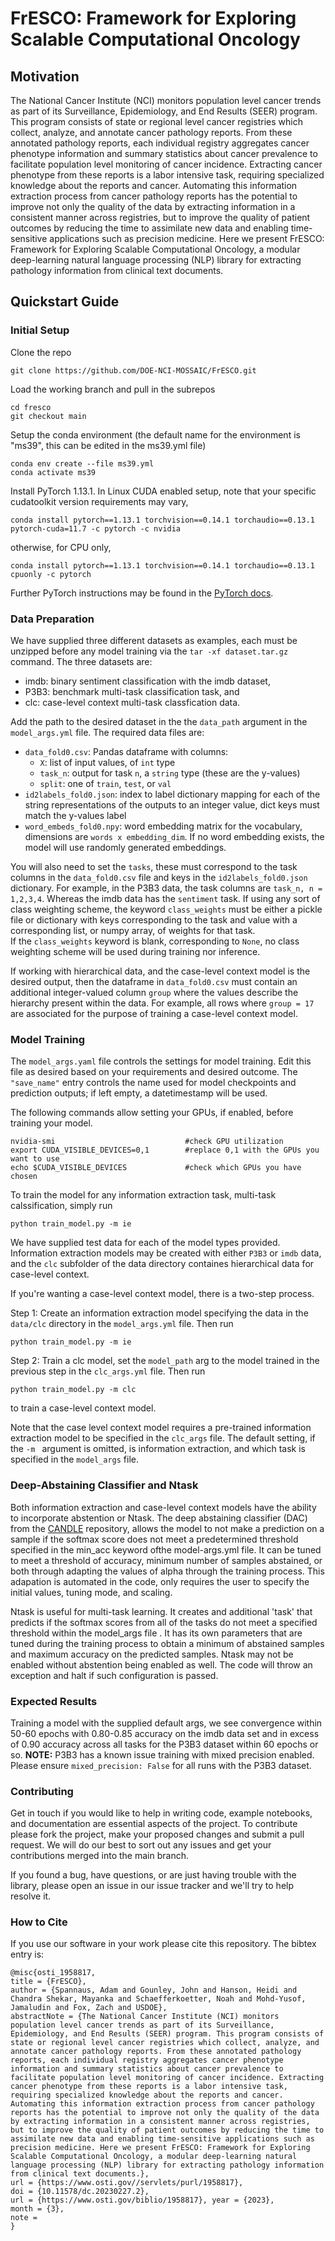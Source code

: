 # FrESCO: Framework for Exploring Scalable Computational Oncology

## Motivation
The National Cancer Institute (NCI) monitors population level cancer trends as part of its Surveillance, Epidemiology, and End Results (SEER) program. This program consists of state or regional level cancer registries which collect, analyze, and annotate cancer pathology reports. From these annotated pathology reports, each individual registry aggregates cancer phenotype information and summary statistics about cancer prevalence to facilitate population level monitoring of cancer incidence. Extracting cancer phenotype from these reports is a labor intensive task, requiring specialized knowledge about the reports and cancer. Automating this information extraction process from cancer pathology reports has the potential to  improve not only the quality of the data by extracting information in a consistent manner across registries, but to improve the quality of patient outcomes by reducing the time to assimilate new data and enabling time-sensitive applications such as precision medicine. Here we present FrESCO: Framework for Exploring Scalable Computational Oncology, a modular deep-learning natural language processing (NLP) library for extracting pathology information from clinical text documents.


## Quickstart Guide

### Initial Setup
Clone the repo
```shell
git clone https://github.com/DOE-NCI-MOSSAIC/FrESCO.git
```
Load the working branch and pull in the subrepos
```shell
cd fresco
git checkout main
```
Setup the conda environment (the default name for the environment is "ms39", this can be edited in the ms39.yml file)
```shell
conda env create --file ms39.yml
conda activate ms39
```
Install PyTorch 1.13.1. In Linux CUDA enabled setup, note that your specific cudatoolkit version requirements may vary,
```shell
conda install pytorch==1.13.1 torchvision==0.14.1 torchaudio==0.13.1 pytorch-cuda=11.7 -c pytorch -c nvidia
```
otherwise, for CPU only,
```shell
conda install pytorch==1.13.1 torchvision==0.14.1 torchaudio==0.13.1 cpuonly -c pytorch
```
Further PyTorch instructions may be found in the [PyTorch docs](https://pytorch.org/docs/stable/index.html).

### Data Preparation
We have supplied three different datasets as examples, each must be
unzipped before any model training via the `tar -xf dataset.tar.gz` command. The three datasets are:
  - imdb: binary sentiment classification with the imdb dataset,
  - P3B3: benchmark multi-task classification task, and
  - clc: case-level context multi-task classfication data.

Add the path to the desired dataset in the the `data_path` argument in the `model_args.yml` file. The required data files are:
- `data_fold0.csv`: Pandas dataframe with columns:
    - `X`: list of input values, of `int` type
    - `task_n`: output for task `n`, a `string` type (these are the y-values)
    - `split`: one of `train`, `test`, or `val`
- `id2labels_fold0.json`: index to label dictionary mapping for each of the string representations of the outputs to an integer value, dict keys must match the y-values label
- `word_embeds_fold0.npy`: word embedding matrix for the vocabulary, dimensions are `words x embedding_dim`. If no word embedding exists, the model will use randomly generated embeddings.

You will also need to set the `tasks`, these must correspond to the task columns in the `data_fold0.csv` file and keys in the `id2labels_fold0.json` dictionary.
For example, in the P3B3 data, the task columns are `task_n, n = 1,2,3,4`. Whereas the imdb data has the `sentiment` task.
If using any sort of class weighting scheme, the keyword `class_weights` must be either a pickle file or dictionary
with keys corresponding to the task and value with a corresponding list, or numpy array, of weights for that task.  
If the `class_weights` keyword is blank, corresponding to `None`, no class weighting scheme will be used during training nor inference.

If working with hierarchical data, and the case-level context model is the desired output, then the dataframe in `data_fold0.csv` must contain an additional integer-valued column `group` where the values describe the hierarchy present within the data. For example, all rows where `group = 17` are associated for the purpose of training a case-level context model.

### Model Training
The `model_args.yaml` file controls the settings for model training. Edit this file as desired based on your requirements and desired outcome.
The `"save_name"` entry controls the name used for model checkpoints and prediction outputs; if left empty, a datetimestamp will be used.

The following commands allow setting your GPUs, if enabled, before training your model.
```shell
nvidia-smi                             #check GPU utilization
export CUDA_VISIBLE_DEVICES=0,1        #replace 0,1 with the GPUs you want to use
echo $CUDA_VISIBLE_DEVICES             #check which GPUs you have chosen
```
To train the model for any information extraction task, multi-task calssification, simply run
```shell
python train_model.py -m ie
```
We have supplied test data for each of the model types provided. Information extraction models may be created with either `P3B3` or `imdb` data, and the `clc` subfolder of the data directory
containes hierarchical data for case-level context.

If you're wanting a case-level context model, there is a two-step process. 

Step 1: Create an information extraction model specifying the data in the `data/clc` directory in the `model_args.yml` file. Then run
```shell
python train_model.py -m ie 
```
Step 2: Train a clc model, set the `model_path` arg to the model trained in the previous step in the `clc_args.yml` file. Then run
```shell
python train_model.py -m clc
```
to train a case-level context model.

Note that the case level context model requires a pre-trained information extraction model to be specified in the `clc_args` file. 
The default setting, if the `-m ` argument is omitted, is information extraction, and which task is specified in the `model_args` file.

### Deep-Abstaining Classifier and Ntask


Both information extraction and case-level context models have the ability to incorporate abstention or Ntask. The deep abstaining 
classifier (DAC) from the [CANDLE](https://github.com/ECP-CANDLE/Candle) repository, allows the model to not make a prediction on a 
sample if the softmax score does not meet a predetermined threshold specified in the min_acc keyword ofthe model-args.yml file. It 
can be tuned to meet a threshold of accuracy, minimum number of samples abstained, or both through adapting the values of alpha through 
the training process. This adapation is automated in the code, only requires the user to specify the initial values, tuning mode, and scaling.

Ntask is useful for multi-task learning. It creates and additional 'task' that predicts if the softmax scores from all of the 
tasks do not meet a specified threshold within the model_args file . It has its own parameters that are tuned during the training 
process to obtain a minimum of abstained samples and maximum accuracy on the predicted samples. Ntask may not be enabled without 
abstention being enabled as well. The code will throw an exception and halt if such configuration is passed.

### Expected Results

Training a model with the supplied default args, we see convergence within 50-60 epochs with 0.80-0.85 accuracy on the imdb data set and
in excess of 0.90 accuracy across all tasks for the P3B3 dataset within 60 epochs or so. **NOTE:** P3B3 has a known issue training with mixed
precision enabled. Please ensure `mixed_precision: False` for all runs with the P3B3 dataset.


### Contributing

Get in touch if you would like to help in writing code, example notebooks, and documentation are essential aspects of the project. To contribute please fork the project, make your proposed changes and submit a pull request. We will do our best to sort out any issues and get your contributions merged into the main branch.

If you found a bug, have questions, or are just having trouble with the library, please open an issue in our issue tracker and we'll try to help resolve it.

### How to Cite

If you use our software in your work please cite this repository. The bibtex entry is:
```
@misc{osti_1958817,
title = {FrESCO},
author = {Spannaus, Adam and Gounley, John and Hanson, Heidi and Chandra Shekar, Mayanka and Schaefferkoetter, Noah and Mohd-Yusof, Jamaludin and Fox, Zach and USDOE},
abstractNote = {The National Cancer Institute (NCI) monitors population level cancer trends as part of its Surveillance, Epidemiology, and End Results (SEER) program. This program consists of state or regional level cancer registries which collect, analyze, and annotate cancer pathology reports. From these annotated pathology reports, each individual registry aggregates cancer phenotype information and summary statistics about cancer prevalence to facilitate population level monitoring of cancer incidence. Extracting cancer phenotype from these reports is a labor intensive task, requiring specialized knowledge about the reports and cancer. Automating this information extraction process from cancer pathology reports has the potential to improve not only the quality of the data by extracting information in a consistent manner across registries, but to improve the quality of patient outcomes by reducing the time to assimilate new data and enabling time-sensitive applications such as precision medicine. Here we present FrESCO: Framework for Exploring Scalable Computational Oncology, a modular deep-learning natural language processing (NLP) library for extracting pathology information from clinical text documents.},
url = {https://www.osti.gov//servlets/purl/1958817},
doi = {10.11578/dc.20230227.2},
url = {https://www.osti.gov/biblio/1958817}, year = {2023},
month = {3},
note =
}
```
